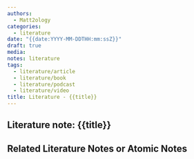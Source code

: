```yaml
---
authors:
  - Matt2ology
categories:
  - literature
date: "{{date:YYYY-MM-DDTHH:mm:ssZ}}"
draft: true
media:
notes: literature
tags:
  - literature/article
  - literature/book
  - literature/podcast
  - literature/video
title: Literature - {{title}}
---
```


## Literature note: {{title}}

<!-- [**Link to reference note**]({{< relref "/post/reference/rest_of_the_path_to_file.md" >}})

[**Link to reference note**]({{< relref "/post/reference/rest_of_the_path_to_file" >}})

## Key Ideas

<!-- Idea 1: Key point or insights written in your own words [reference]({{< relref "path/to/target-document.md#my-target-header" >}}) -->

## Related Literature Notes or Atomic Notes

<!-- [Related Literature Note]({{< relref "/post/literature/rest_of_the_path_to_file.md" >}})
<!-- [Related Atomic Note]({{< relref "/post/atomic/rest_of_the_path_to_file.md" >}})

-
